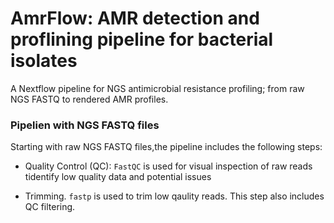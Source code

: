 # AmrFlow: AMR detection and proflining pipeline for bacterial isolates
A Nextflow pipeline for NGS antimicrobial resistance profiling; from raw NGS FASTQ to rendered AMR profiles.

### Pipelien with NGS FASTQ files
Starting with raw NGS FASTQ files,the pipeline includes the following steps:

- Quality Control (QC): `FastQC` is used for visual inspection of raw reads tidentify low quality data and potential issues

- Trimming. `fastp` is used to trim low qaulity reads. This step also includes QC filtering.
